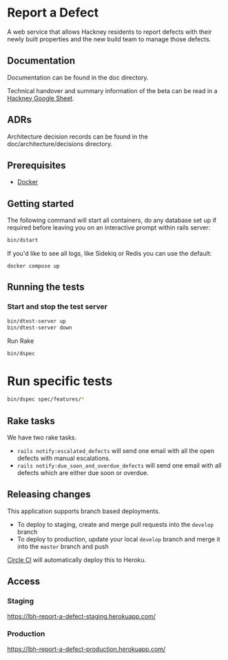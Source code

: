 # Report a Defect

A web service that allows Hackney residents to report defects with their newly built properties and the new build team to manage those defects.

## Documentation

Documentation can be found in the doc directory.

Technical handover and summary information of the beta can be read in a [Hackney Google Sheet](https://docs.google.com/document/d/1qfhREOLLcKOf4VKfXmLAVF1-qHxTTBLZGfYCgIqlVJE/edit).

## ADRs

Architecture decision records can be found in the doc/architecture/decisions directory.

## Prerequisites

* [Docker](https://docs.docker.com/docker-for-mac)

## Getting started

The following command will start all containers, do any database set up if required before leaving you on an interactive prompt within rails server:

```bash
bin/dstart
```

If you'd like to see all logs, like Sidekiq or Redis you can use the default:

```
docker compose up
```

## Running the tests

### Start and stop the test server

```bash
bin/dtest-server up
bin/dtest-server down
```

Run Rake

```bash
bin/dspec
```

# Run specific tests

```bash
bin/dspec spec/features/*
```

## Rake tasks

We have two rake tasks.

* `rails notify:escalated_defects` will send one email with all the open defects
with manual escalations.
* `rails notify:due_soon_and_overdue_defects` will send one email with all defects
which are either due soon or overdue.

## Releasing changes

This application supports branch based deployments.

* To deploy to staging, create and merge pull requests into the `develop` branch
* To deploy to production, update your local `develop` branch and merge it into
  the `master` branch and push

[Circle CI](https://app.circleci.com/pipelines/github/LBHackney-IT/report-a-defect)
will automatically deploy this to Heroku.

## Access

### Staging

<https://lbh-report-a-defect-staging.herokuapp.com/>

### Production

<https://lbh-report-a-defect-production.herokuapp.com/>
